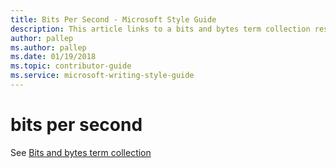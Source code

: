 ```yaml
---
title: Bits Per Second - Microsoft Style Guide
description: This article links to a bits and bytes term collection resource to write the term bits per second in accordance with Microsoft style guidelines.
author: pallep
ms.author: pallep
ms.date: 01/19/2018
ms.topic: contributor-guide
ms.service: microsoft-writing-style-guide
---
```


# bits per second

See [Bits and bytes term collection](~/a-z-word-list-term-collections/term-collections/bits-bytes-terms.md)
